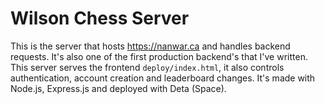 # Wilson Chess Server

This is the server that hosts https://nanwar.ca and handles backend requests. It's also one of the first production backend's that I've written. This server serves the frontend `deploy/index.html`, it also controls authentication, account creation and leaderboard changes. It's made with Node.js, Express.js and deployed with Deta (Space).
